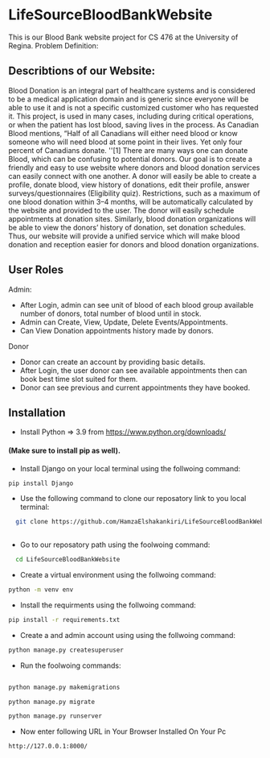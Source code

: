 
# LifeSourceBloodBankWebsite

This is our Blood Bank website project for CS 476 at the University of Regina. Problem Definition:



## Describtions of our Website: 

Blood Donation is an integral part of healthcare systems and is considered to be a medical application domain and is generic since everyone will be able to use it and is not a specific customized customer who has requested it. This project, is used in many cases, including during critical operations, or when the patient has lost blood, saving lives in the process. As Canadian Blood mentions, “Half of all Canadians will either need blood or know someone who will need blood at some point in their lives. Yet only four percent of Canadians donate. ''[1] There are many ways one can donate Blood, which can be confusing to potential donors. Our goal is to create a friendly and easy to use website where donors and blood donation services can easily connect with one another. A donor will easily be able to create a profile, donate blood, view history of donations, edit their profile, answer surveys/questionnaires (Eligibility quiz). Restrictions, such as a maximum of one blood donation within 3–4 months, will be automatically calculated by the website and provided to the user. The donor will easily schedule appointments at donation sites. Similarly, blood donation organizations will be able to view the donors’ history of donation, set donation schedules. Thus, our website will provide a unified service which will make blood donation and reception easier for donors and blood donation organizations.

## User Roles

Admin:

- After Login, admin can see unit of blood of each blood group available number of donors, total number of blood until in stock. 
- Admin can Create, View, Update, Delete Events/Appointments. 
- Can View Donation appointments history made by donors.

Donor

- Donor can create an account by providing basic details. 
- After Login, the user donor can see available appointments then can book best time slot suited for them. 
- Donor can see previous and current appointments they have booked.



## Installation
- Install Python => 3.9 from https://www.python.org/downloads/ 
#### (Make sure to install pip as well).

- Install Django on your local terminal using the follwoing command: 

```bash
pip install Django 
```
    
- Use the following command to clone our reposatory link to you local terminal: 

```bash
  git clone https://github.com/HamzaElshakankiri/LifeSourceBloodBankWebsite.git
  
```
- Go to our reposatory path using the foolwoing command: 

```bash
  cd LifeSourceBloodBankWebsite
  ```
-  Create a virtual environment using the follwoing command: 
```bash
python -m venv env
````
- Install the requirments using the follwoing command: 
```bash 
pip install -r requirements.txt
```
- Create a and admin account using using the follwoing command: 

```bash 
python manage.py createsuperuser
````

- Run the foolwoing commands: 

```bash 

python manage.py makemigrations

python manage.py migrate

python manage.py runserver
```

- Now enter following URL in Your Browser Installed On Your Pc
```bash
http://127.0.0.1:8000/

```
